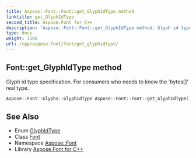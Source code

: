 ```yaml
---
title: Aspose::Font::Font::get_GlyphIdType method
linktitle: get_GlyphIdType
second_title: Aspose.Font for C++
description: 'Aspose::Font::Font::get_GlyphIdType method. Glyph id type specification. For consumers who needs to know the ''bytes[]'' real type in C++.'
type: docs
weight: 1100
url: /cpp/aspose.font/font/get_glyphidtype/
---
```

## Font::get_GlyphIdType method


Glyph id type specification. For consumers who needs to know the 'bytes[]' real type.

```cpp
Aspose::Font::Glyphs::GlyphIdType Aspose::Font::Font::get_GlyphIdType() override=0
```

## See Also

* Enum [GlyphIdType](../../../aspose.font.glyphs/glyphidtype/)
* Class [Font](../)
* Namespace [Aspose::Font](../../)
* Library [Aspose.Font for C++](../../../)
